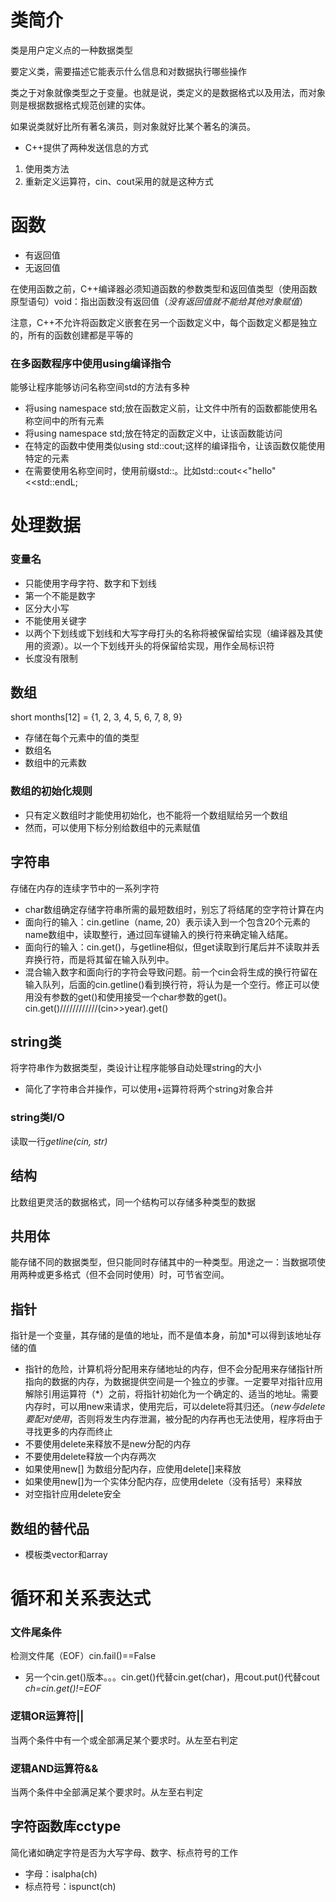# 类简介
类是用户定义点的一种数据类型

要定义类，需要描述它能表示什么信息和对数据执行哪些操作

类之于对象就像类型之于变量。也就是说，类定义的是数据格式以及用法，而对象则是根据数据格式规范创建的实体。

如果说类就好比所有著名演员，则对象就好比某个著名的演员。
* C++提供了两种发送信息的方式
1. 使用类方法
2. 重新定义运算符，cin、cout采用的就是这种方式
# 函数
- 有返回值
- 无返回值

在使用函数之前，C++编译器必须知道函数的参数类型和返回值类型（使用函数原型语句）void：指出函数没有返回值（*没有返回值就不能给其他对象赋值*）

注意，C++不允许将函数定义嵌套在另一个函数定义中，每个函数定义都是独立的，所有的函数创建都是平等的

### 在多函数程序中使用using编译指令

能够让程序能够访问名称空间std的方法有多种
- 将using namespace std;放在函数定义前，让文件中所有的函数都能使用名称空间中的所有元素
- 将using namespace std;放在特定的函数定义中，让该函数能访问
- 在特定的函数中使用类似using std::cout;这样的编译指令，让该函数仅能使用特定的元素
- 在需要使用名称空间时，使用前缀std::。比如std::cout<<"hello"<<std::endL;

# 处理数据
### 变量名
- 只能使用字母字符、数字和下划线
- 第一个不能是数字
- 区分大小写
- 不能使用关键字
- 以两个下划线或下划线和大写字母打头的名称将被保留给实现（编译器及其使用的资源）。以一个下划线开头的将保留给实现，用作全局标识符
- 长度没有限制

## 数组
short months[12] = {1, 2, 3, 4, 5, 6, 7, 8, 9}
- 存储在每个元素中的值的类型
- 数组名
- 数组中的元素数

### 数组的初始化规则
- 只有定义数组时才能使用初始化，也不能将一个数组赋给另一个数组
- 然而，可以使用下标分别给数组中的元素赋值

## 字符串
存储在内存的连续字节中的一系列字符
- char数组确定存储字符串所需的最短数组时，别忘了将结尾的空字符计算在内
- 面向行的输入：cin.getline（name, 20）表示读入到一个包含20个元素的name数组中，读取整行，通过回车键输入的换行符来确定输入结尾。
- 面向行的输入：cin.get()，与getline相似，但get读取到行尾后并不读取并丢弃换行符，而是将其留在输入队列中。
- 混合输入数字和面向行的字符会导致问题。前一个cin会将生成的换行符留在输入队列，后面的cin.getline()看到换行符，将认为是一个空行。修正可以使用没有参数的get()和使用接受一个char参数的get()。cin.get()////////////(cin>>year).get()


## string类
将字符串作为数据类型，类设计让程序能够自动处理string的大小
- 简化了字符串合并操作，可以使用+运算符将两个string对象合并
### string类I/O
读取一行*getline(cin, str)*

## 结构
比数组更灵活的数据格式，同一个结构可以存储多种类型的数据

## 共用体
能存储不同的数据类型，但只能同时存储其中的一种类型。用途之一：当数据项使用两种或更多格式（但不会同时使用）时，可节省空间。

## 指针
指针是一个变量，其存储的是值的地址，而不是值本身，前加*可以得到该地址存储的值
- 指针的危险，计算机将分配用来存储地址的内存，但不会分配用来存储指针所指向的数据的内存，为数据提供空间是一个独立的步骤。一定要早对指针应用解除引用运算符（*）之前，将指针初始化为一个确定的、适当的地址。需要内存时，可以用new来请求，使用完后，可以delete将其归还。（*new与delete要配对使用*，否则将发生内存泄漏，被分配的内存再也无法使用，程序将由于寻找更多的内存而终止
- 不要使用delete来释放不是new分配的内存
- 不要使用delete释放一个内存两次
- 如果使用new[] 为数组分配内存，应使用delete[]来释放
- 如果使用new[]为一个实体分配内存，应使用delete（没有括号）来释放
- 对空指针应用delete安全

## 数组的替代品
- 模板类vector和array

# 循环和关系表达式

### 文件尾条件
检测文件尾（EOF）cin.fail()==False
- 另一个cin.get()版本。。。cin.get()代替cin.get(char)，用cout.put()代替cout
*ch=cin.get()!=EOF*

### 逻辑OR运算符||
当两个条件中有一个或全部满足某个要求时。从左至右判定

### 逻辑AND运算符&&
当两个条件中全部满足某个要求时。从左至右判定

## 字符函数库cctype
简化诸如确定字符是否为大写字母、数字、标点符号的工作
- 字母：isalpha(ch)
- 标点符号：ispunct(ch)







